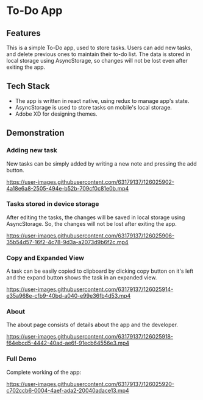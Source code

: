 # To-Do App

## Features

This is a simple To-Do app, used to store tasks. Users can add new tasks, and delete previous ones to maintain their to-do list. The data is stored in local storage using AsyncStorage, so changes will not be lost even after exiting the app.

## Tech Stack

<ul>
<li>The app is written in react native, using redux to manage app's state. </li>
<li>AsyncStorage is used to store tasks on mobile's local storage.</li>
<li>Adobe XD for designing themes.</li>
</ul>

## Demonstration

### Adding new task
New tasks can be simply added by writing a new note and pressing the add button.<br>



https://user-images.githubusercontent.com/63179137/126025902-4a18e6a8-2505-494e-b52b-709cf0c81e0b.mp4



### Tasks stored in device storage
After editing the tasks, the changes will be saved in local storage using AsyncStorage. So, the changes will not be lost after exiting the app.<br>



https://user-images.githubusercontent.com/63179137/126025906-35b54d57-16f2-4c78-9d3a-a2073d9b6f2c.mp4



### Copy and Expanded View
A task can be easily copied to clipboard by clicking copy button on it's left and the expand button shows the task in an expanded view.<br>



https://user-images.githubusercontent.com/63179137/126025914-e35a968e-cfb9-40bd-a040-e99e36fb4d53.mp4



### About
The about page consists of details about the app and the developer.



https://user-images.githubusercontent.com/63179137/126025918-f64ebcd5-4442-40ad-ae6f-91ecb64556e3.mp4



### Full Demo
Complete working of the app:



https://user-images.githubusercontent.com/63179137/126025920-c702ccb6-0004-4aef-ada2-20040adace13.mp4

